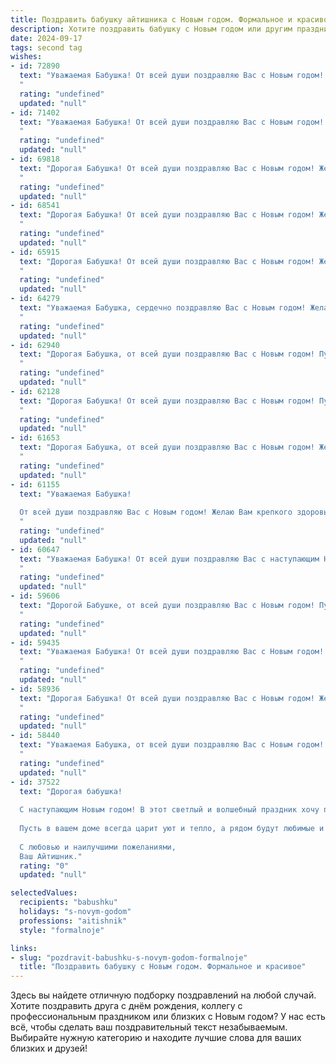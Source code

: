 ```yaml
---
title: Поздравить бабушку айтишника с Новым годом. Формальное и красивое
description: Хотите поздравить бабушку с Новым годом или другим праздником? Наш ИИ создаст незабываемое поздравление, а вы обязательно выделитесь среди других.  
date: 2024-09-17
tags: second tag
wishes:
- id: 72890
  text: "Уважаемая Бабушка! От всей души поздравляю Вас с Новым годом! Желаю Вам крепкого здоровья, семейного благополучия, тепла и уюта в доме. Пусть этот год принесет Вам множество радостных событий, приятных встреч и исполнение заветных желаний.
  "
  rating: "undefined"
  updated: "null"
- id: 71402
  text: "Уважаемая Бабушка! От всей души поздравляю Вас с Новым годом! Желаю Вам крепкого здоровья, душевного тепла, семейного счастья и исполнения всех желаний! Пусть этот год принесет Вам только радость, мир и благополучие!
  "
  rating: "undefined"
  updated: "null"
- id: 69818
  text: "Дорогая Бабушка! От всей души поздравляю Вас с Новым годом! Желаю Вам крепкого здоровья, семейного тепла и благополучия. Пусть новый год будет полон приятных сюрпризов и радостных событий. Пусть ваша жизнь будет светлой и счастливой, как новогодняя елка, а работа в сфере IT приносит Вам только удовольствие и успех!
  "
  rating: "undefined"
  updated: "null"
- id: 68541
  text: "Дорогая Бабушка! От всей души поздравляю Вас с Новым годом! Желаю Вам крепкого здоровья, семейного благополучия, ярких эмоций и  неиссякаемой энергии в новом году. Пусть все Ваши мечты и надежды исполнятся!
  "
  rating: "undefined"
  updated: "null"
- id: 65915
  text: "Дорогая Бабушка! От всей души поздравляю Вас с Новым годом! Желаю Вам крепкого здоровья, радости, семейного тепла и всего самого доброго в наступающем году! Пусть он принесет Вам много счастливых моментов и исполнение всех желаний!
  "
  rating: "undefined"
  updated: "null"
- id: 64279
  text: "Уважаемая Бабушка, сердечно поздравляю Вас с Новым годом! Желаю Вам крепкого здоровья, семейного благополучия и исполнения всех желаний в наступающем году. Пусть каждый день приносит Вам радость, а окружение – любовь и поддержку. С Новым годом!
  "
  rating: "undefined"
  updated: "null"
- id: 62940
  text: "Дорогая Бабушка, от всей души поздравляю Вас с Новым годом! Пусть этот год принесет Вам крепкое здоровье, благополучие и множество радостных моментов. Желаю Вам тепла, уюта и праздничного настроения!
  "
  rating: "undefined"
  updated: "null"
- id: 62128
  text: "Дорогая Бабушка! От всей души поздравляю Вас с Новым годом! Пусть новый год принесет Вам крепкое здоровье, душевное спокойствие и множество радостных событий! Желаю Вам, чтобы Ваша жизнь была наполнена любовью, заботой и вниманием близких. Пусть в Новом году исполнятся все Ваши мечты!
  "
  rating: "undefined"
  updated: "null"
- id: 61653
  text: "Дорогая Бабушка, от всей души поздравляю Вас с Новым годом! Желаю Вам крепкого здоровья, неиссякаемого оптимизма и семейного тепла. Пусть Новый год принесет Вам только добрые вести, счастливые моменты и исполнение всех желаний!
  "
  rating: "undefined"
  updated: "null"
- id: 61155
  text: "Уважаемая Бабушка!
  
  От всей души поздравляю Вас с Новым годом! Желаю Вам крепкого здоровья, семейного тепла, радости и счастья в новом году! Пусть все Ваши начинания будут успешными, а жизнь наполнена яркими красками и приятными событиями!
  "
  rating: "undefined"
  updated: "null"
- id: 60647
  text: "Уважаемая Бабушка! От всей души поздравляю Вас с наступающим Новым годом! Желаю Вам крепкого здоровья,  мира, благополучия и, конечно же,  счастья. Пусть этот год принесет Вам только позитивные эмоции и  радость от общения с близкими.
  "
  rating: "undefined"
  updated: "null"
- id: 59606
  text: "Дорогой Бабушке, от всей души поздравляю Вас с Новым годом! Пусть этот год принесет Вам крепкое здоровье, мир, радость и множество приятных моментов. Желаю, чтобы рядом всегда были любимые люди, а  все задуманное легко воплощалось в жизнь. С Новым годом!
  "
  rating: "undefined"
  updated: "null"
- id: 59435
  text: "Уважаемая Бабушка! От всей души поздравляю Вас с Новым годом! Желаю Вам крепкого здоровья, семейного благополучия и чтобы в новом году все Ваши желания исполнились. Пусть этот год станет для Вас ярким и счастливым!
  "
  rating: "undefined"
  updated: "null"
- id: 58936
  text: "Дорогая Бабушка! От всей души поздравляю Вас с Новым годом! Желаю Вам крепкого здоровья, благополучия,  неиссякаемого оптимизма и радостных моментов в новом году. Пусть он принесет Вам только добрые вести и исполнения всех желаний. С Новым годом!
  "
  rating: "undefined"
  updated: "null"
- id: 58440
  text: "Уважаемая Бабушка, от всей души поздравляю Вас с Новым годом! Желаю Вам крепкого здоровья, семейного благополучия, радости и тепла в предстоящем году. Пусть этот Новый год принесет Вам много приятных моментов, а работа в сфере IT приносит Вам удовольствие и признание. С наступающим!
  "
  rating: "undefined"
  updated: "null"
- id: 37522
  text: "Дорогая бабушка!
  
  С наступающим Новым годом! В этот светлый и волшебный праздник хочу пожелать вам крепкого здоровья, счастья и благополучия. Пусть каждый день нового года приносит радость и вдохновение, а все мечты сбываются.
  
  Пусть в вашем доме всегда царит уют и тепло, а рядом будут любимые и родные люди. Я благодарен вам за ту поддержку и мудрость, которые вы щедро делите со мной. Вы — наше самое главное сокровище.
  
  С любовью и наилучшими пожеланиями,
  Ваш Айтишник."
  rating: "0"
  updated: "null"

selectedValues:
  recipients: "babushku"
  holidays: "s-novym-godom"
  professions: "aitishnik"
  style: "formalnoje"

links:
- slug: "pozdravit-babushku-s-novym-godom-formalnoje"
  title: "Поздравить бабушку с Новым годом. Формальное и красивое"
---
```


Здесь вы найдете отличную подборку поздравлений на любой случай. 
Хотите поздравить друга с днём рождения, коллегу с профессиональным праздником или близких с Новым годом? У нас есть всё, чтобы сделать ваш поздравительный текст незабываемым. Выбирайте нужную категорию и находите лучшие слова для ваших близких и друзей!
